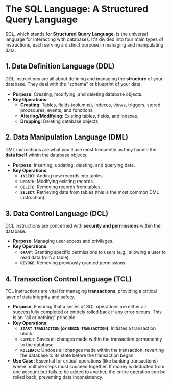 # The SQL Language: A Structured Query Language

SQL, which stands for **Structured Query Language**, is the universal language for interacting with databases. It's divided into four main types of instructions, each serving a distinct purpose in managing and manipulating data.

## 1. Data Definition Language (DDL)

DDL instructions are all about defining and managing the **structure** of your database. They deal with the "schema" or blueprint of your data.

- **Purpose**: Creating, modifying, and deleting database objects.
- **Key Operations**:
  - **Creating**: Tables, fields (columns), indexes, views, triggers, stored procedures, events, and functions.
  - **Altering/Modifying**: Existing tables, fields, and indexes.
  - **Dropping**: Deleting database objects.

## 2. Data Manipulation Language (DML)

DML instructions are what you'll use most frequently as they handle the **data itself** within the database objects.

- **Purpose**: Inserting, updating, deleting, and querying data.
- **Key Operations**:
  - **`INSERT`**: Adding new records into tables.
  - **`UPDATE`**: Modifying existing records.
  - **`DELETE`**: Removing records from tables.
  - **`SELECT`**: Retrieving data from tables (this is the most common DML instruction).

## 3. Data Control Language (DCL)

DCL instructions are concerned with **security and permissions** within the database.

- **Purpose**: Managing user access and privileges.
- **Key Operations**:
  - **`GRANT`**: Granting specific permissions to users (e.g., allowing a user to read data from a table).
  - **`REVOKE`**: Removing previously granted permissions.

## 4. Transaction Control Language (TCL)

TCL instructions are vital for managing **transactions**, providing a critical layer of data integrity and safety.

- **Purpose**: Ensuring that a series of SQL operations are either all successfully completed or entirely rolled back if any error occurs. This is an "all or nothing" principle.
- **Key Operations**:
  - **`START TRANSACTION` (or `BEGIN TRANSACTION`)**: Initiates a transaction block.
  - **`COMMIT`**: Saves all changes made within the transaction permanently to the database.
  - **`ROLLBACK`**: Undoes all changes made within the transaction, reverting the database to its state before the transaction began.
- **Use Case**: Essential for critical operations (like banking transactions) where multiple steps must succeed together. If money is deducted from one account but fails to be added to another, the entire operation can be rolled back, preventing data inconsistency.
